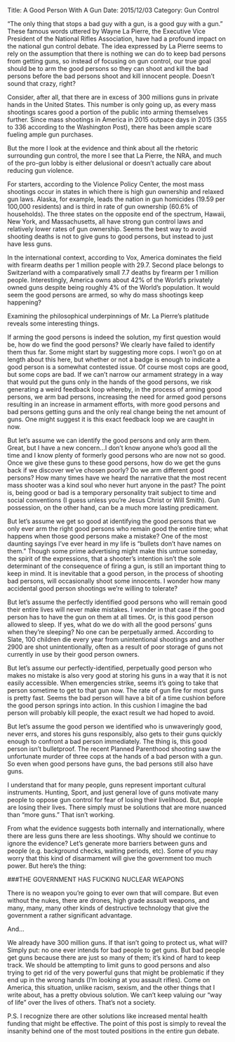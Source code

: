 Title: A Good Person With A Gun
Date: 2015/12/03
Category: Gun Control

“The only thing that stops a bad guy with a gun, is a good guy with a gun.” These famous words uttered by Wayne La Pierre, the Executive Vice President of the National Rifles Association, have had a profound impact on the national gun control debate. The idea expressed by La Pierre seems to rely on the assumption that there is nothing we can do to keep bad persons from getting guns, so instead of focusing on gun control, our true goal should be to arm the good persons so they can shoot and kill the bad persons before the bad persons shoot and kill innocent people. Doesn’t sound that crazy, right?

Consider, after all, that there are in excess of 300 millions guns in private hands in the United States. This number is only going up, as every mass shootings scares good a portion of the public into arming themselves further. Since mass shootings in America in 2015 outpace days in 2015 (355 to 336 according to the Washington Post), there has been ample scare fueling ample gun purchases.

But the more I look at the evidence and think about all the rhetoric surrounding gun control, the more I see that La Pierre, the NRA, and much of the pro-gun lobby is either delusional or doesn’t actually care about reducing gun violence.

For starters, according to the Violence Policy Center, the most mass shootings occur in states in which there is high gun ownership and relaxed gun laws. Alaska, for example, leads the nation in gun homicides (19.59 per 100,000 residents) and is third in rate of gun ownership (60.6% of households). The three states on the opposite end of the spectrum, Hawaii, New York, and Massachusetts, all have strong gun control laws and relatively lower rates of gun ownership. Seems the best way to avoid shooting deaths is not to give guns to good persons, but instead to just have less guns.

In the international context, according to Vox, America dominates the field with firearm deaths per 1 million people with 29.7. Second place belongs to Switzerland with a comparatively small 7.7 deaths by firearm per 1 million people. Interestingly, America owns about 42% of the World’s privately owned guns despite being roughly 4% of the World’s population. It would seem the good persons are armed, so why do mass shootings keep happening?

Examining the philosophical underpinnings of Mr. La Pierre’s platitude reveals some interesting things.

If arming the good persons is indeed the solution, my first question would be, how do we find the good persons? We clearly have failed to identify them thus far. Some might start by suggesting more cops. I won’t go on at length about this here, but whether or not a badge is enough to indicate a good person is a somewhat contested issue. Of course most cops are good, but some cops are bad. If we can’t narrow our armament strategy in a way that would put the guns only in the hands of the good persons, we risk generating a weird feedback loop whereby, in the process of arming good persons, we arm bad persons, increasing the need for armed good persons resulting in an increase in armament efforts, with more good persons and bad persons getting guns and the only real change being the net amount of guns. One might suggest it is this exact feedback loop we are caught in now.

But let’s assume we can identify the good persons and only arm them. Great, but I have a new concern...I don’t know anyone who’s good all the time and I know plenty of formerly good persons who are now not so good. Once we give these guns to these good persons, how do we get the guns back if we discover we’ve chosen poorly? Do we arm different good persons? How many times have we heard the narrative that the most recent mass shooter was a kind soul who never hurt anyone in the past? The point is, being good or bad is a temporary personality trait subject to time and social conventions (I guess unless you’re Jesus Christ or Will Smith). Gun possession, on the other hand, can be a much more lasting predicament.

But let’s assume we get so good at identifying the good persons that we only ever arm the right good persons who remain good the entire time; what happens when those good persons make a mistake? One of the most daunting sayings I’ve ever heard in my life is “bullets don’t have names on them.” Though some prime advertising might make this untrue someday, the spirit of the expressions, that a shooter’s intention isn’t the sole determinant of the consequence of firing a gun, is still an important thing to keep in mind. It is inevitable that a good person, in the process of shooting bad persons, will occasionally shoot some innocents. I wonder how many accidental good person shootings we’re willing to tolerate?

But let’s assume the perfectly identified good persons who will remain good their entire lives will never make mistakes. I wonder in that case if the good person has to have the gun on them at all times. Or, is this good person allowed to sleep. If yes, what do we do with all the good persons’ guns when they’re sleeping? No one can be perpetually armed. According to Slate, 100 children die every year from unintentional shootings and another 2900 are shot unintentionally, often as a result of poor storage of guns not currently in use by their good person owners.

But let’s assume our perfectly-identified, perpetually good person who makes no mistake is also very good at storing his guns in a way that it is not easily accessible. When emergencies strike, seems it’s going to take that person sometime to get to that gun now. The rate of gun fire for most guns is pretty fast. Seems the bad person will have a bit of a time cushion before the good person springs into action. In this cushion I imagine the bad person will probably kill people, the exact result we had hoped to avoid.

But let’s assume the good person we identified who is unwaveringly good, never errs, and stores his guns responsibly, also gets to their guns quickly enough to confront a bad person immediately. The thing is, this good person isn’t bulletproof. The recent Planned Parenthood shooting saw the unfortunate murder of three cops at the hands of a bad person with a gun. So even when good persons have guns, the bad persons still also have guns.

I understand that for many people, guns represent important cultural instruments. Hunting, Sport, and just general love of guns motivate many people to oppose gun control for fear of losing their livelihood. But, people are losing their lives. There simply must be solutions that are more nuanced than “more guns.” That isn’t working.

From what the evidence suggests both internally and internationally, where there are less guns there are less shootings. Why should we continue to ignore the evidence? Let’s generate more barriers between guns and people (e.g. background checks, waiting periods, etc). Some of you may worry that this kind of disarmament will give the government too much power. But here’s the thing:

###THE GOVERNMENT HAS FUCKING NUCLEAR WEAPONS

There is no weapon you’re going to ever own that will compare. But even without the nukes, there are drones, high grade assault weapons, and many, many, many other kinds of destructive technology that give the government a rather significant advantage.

And…

We already have 300 million guns. If that isn’t going to protect us, what will? Simply put: no one ever intends for bad people to get guns. But bad people get guns because there are just so many of them; it’s kind of hard to keep track. We should be attempting to limit guns to good persons and also trying to get rid of the very powerful guns that might be problematic if they end up in the wrong hands (I’m looking at you assault rifles). Come on America, this situation, unlike racism, sexism, and the other things that I write about, has a pretty obvious solution. We can’t keep valuing our “way of life” over the lives of others. That’s not a society.

P.S. I recognize there are other solutions like increased mental health funding that might be effective. The point of this post is simply to reveal the insanity behind one of the most touted positions in the entire gun debate.
